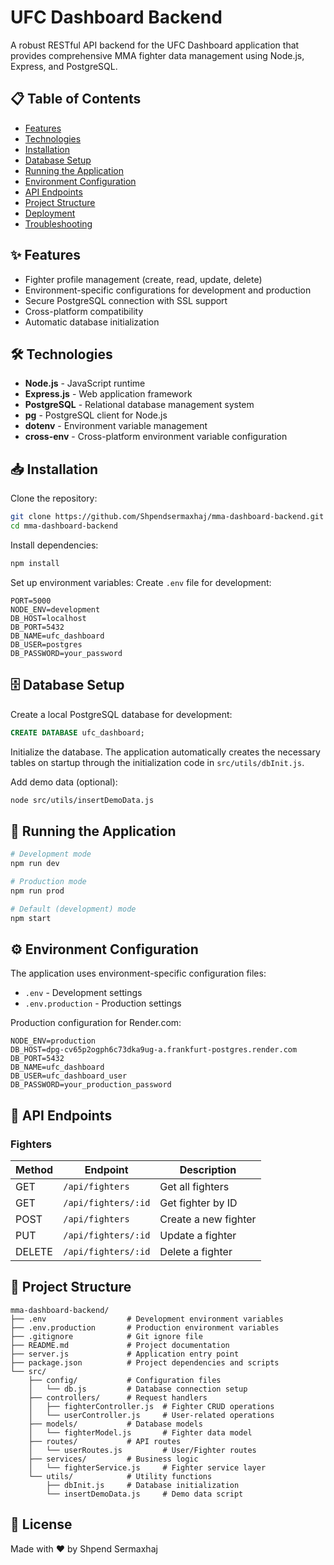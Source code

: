 # UFC Dashboard Backend
A robust RESTful API backend for the UFC Dashboard application that provides comprehensive MMA fighter data management using Node.js, Express, and PostgreSQL.

## 📋 Table of Contents
- [Features](#-features)
- [Technologies](#-technologies)
- [Installation](#-installation)
- [Database Setup](#-database-setup)
- [Running the Application](#-running-the-application)
- [Environment Configuration](#-environment-configuration)
- [API Endpoints](#-api-endpoints)
- [Project Structure](#-project-structure)
- [Deployment](#-deployment)
- [Troubleshooting](#-troubleshooting)

## ✨ Features
- Fighter profile management (create, read, update, delete)
- Environment-specific configurations for development and production
- Secure PostgreSQL connection with SSL support
- Cross-platform compatibility
- Automatic database initialization

## 🛠️ Technologies
- **Node.js** - JavaScript runtime
- **Express.js** - Web application framework
- **PostgreSQL** - Relational database management system
- **pg** - PostgreSQL client for Node.js
- **dotenv** - Environment variable management
- **cross-env** - Cross-platform environment variable configuration

## 📥 Installation
Clone the repository:
```bash
git clone https://github.com/Shpendsermaxhaj/mma-dashboard-backend.git
cd mma-dashboard-backend
```

Install dependencies:
```bash
npm install
```

Set up environment variables:
Create `.env` file for development:
```
PORT=5000
NODE_ENV=development
DB_HOST=localhost
DB_PORT=5432
DB_NAME=ufc_dashboard
DB_USER=postgres
DB_PASSWORD=your_password
```

## 🗄️ Database Setup
Create a local PostgreSQL database for development:
```sql
CREATE DATABASE ufc_dashboard;
```

Initialize the database. The application automatically creates the necessary tables on startup through the initialization code in `src/utils/dbInit.js`.

Add demo data (optional):
```bash
node src/utils/insertDemoData.js
```

## 🚀 Running the Application
```bash
# Development mode
npm run dev

# Production mode
npm run prod

# Default (development) mode
npm start
```

## ⚙️ Environment Configuration
The application uses environment-specific configuration files:
- `.env` - Development settings
- `.env.production` - Production settings

Production configuration for Render.com:
```
NODE_ENV=production
DB_HOST=dpg-cv65p2ogph6c73dka9ug-a.frankfurt-postgres.render.com
DB_PORT=5432
DB_NAME=ufc_dashboard
DB_USER=ufc_dashboard_user
DB_PASSWORD=your_production_password
```

## 🔌 API Endpoints
### Fighters
| Method | Endpoint               | Description               |
|---------|------------------------|----------------------------|
| GET      | `/api/fighters`         | Get all fighters           |
| GET      | `/api/fighters/:id`     | Get fighter by ID          |
| POST     | `/api/fighters`         | Create a new fighter       |
| PUT      | `/api/fighters/:id`     | Update a fighter           |
| DELETE   | `/api/fighters/:id`     | Delete a fighter           |

## 📁 Project Structure
```
mma-dashboard-backend/
├── .env                  # Development environment variables
├── .env.production       # Production environment variables
├── .gitignore            # Git ignore file
├── README.md             # Project documentation
├── server.js             # Application entry point
├── package.json          # Project dependencies and scripts
└── src/
    ├── config/           # Configuration files
    │   └── db.js         # Database connection setup
    ├── controllers/      # Request handlers
    │   ├── fighterController.js  # Fighter CRUD operations
    │   └── userController.js     # User-related operations
    ├── models/           # Database models
    │   └── fighterModel.js       # Fighter data model
    ├── routes/           # API routes
    │   └── userRoutes.js         # User/Fighter routes
    ├── services/         # Business logic
    │   └── fighterService.js     # Fighter service layer
    └── utils/            # Utility functions
        ├── dbInit.js     # Database initialization
        └── insertDemoData.js     # Demo data script
```


## 📄 License
Made with ❤️ by Shpend Sermaxhaj

